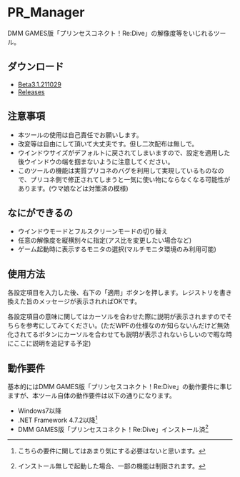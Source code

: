 # PR_Manager
DMM GAMES版「プリンセスコネクト！Re:Dive」の解像度等をいじれるツール。

## ダウンロード
- [Beta3.1.211029](https://github.com/South2190/PR_Manager/releases/download/Beta3.1.211029/PR_Manager.exe)
- [Releases](https://github.com/South2190/PR_Manager/releases)

## 注意事項
- 本ツールの使用は自己責任でお願いします。
- 改変等は自由にして頂いて大丈夫です。但し二次配布は無しで。
- ウインドウサイズがデフォルトに戻されてしまいますので、設定を適用した後ウインドウの端を掴まないように注意してください。
- このツールの機能は実質プリコネのバグを利用して実現しているものなので、プリコネ側で修正されてしまうと一気に使い物にならなくなる可能性があります。(ウマ娘などは対策済の模様)

## なにができるの
- ウインドウモードとフルスクリーンモードの切り替え
- 任意の解像度を縦横別々に指定(アス比を変更したい場合など)
- ゲーム起動時に表示するモニタの選択(マルチモニタ環境のみ利用可能)

## 使用方法
各設定項目を入力した後、右下の「適用」ボタンを押します。レジストリを書き換えた旨のメッセージが表示されればOKです。

各設定項目の意味に関してはカーソルを合わせた際に説明が表示されますのでそちらを参考にしてみてください。(ただWPFの仕様なのか知らないんだけど無効化されてるボタンにカーソルを合わせても説明が表示されないらしいので暇な時にここに説明を追記する予定)

## 動作要件
基本的にはDMM GAMES版「プリンセスコネクト！Re:Dive」の動作要件に準じますが、本ツール自体の動作要件は以下の通りになります。
- Windows7以降
- .NET Framework 4.7.2以降[^1]
- DMM GAMES版「プリンセスコネクト！Re:Dive」インストール済[^2]
[^1]:こちらの要件に関してはあまり気にする必要はないと思います。
[^2]:インストール無しで起動した場合、一部の機能は制限されます。
